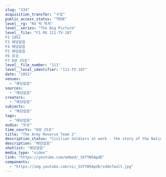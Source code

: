 ```yaml
---
slug: "234"
acquisition_transfer: "수집"
public_access_status: "TRUE"
level__rg: "R4 빅 픽쳐"
level__series: "The Big Picture"
level__file: "F1 RG 111-TV-187
F2 1951
F3 해당없음
F4 해당없음
F5 해당없음
F6 유성
F7 6분 25초"
level__file_number: "111"
level__local_identifier: "111-TV-187"
date: "1951"
venues: 
  - "해당없음"
sources: 
  - "해당없음"
creators: 
  - "해당없음"
subjects: 
  - "해당없음"
tags: 
  - "해당없음"
audio: "유성"
time_courts: "6분 25초"
title: "The Army Reserve Team 2"
description_status: "Civilian Soldiers at work - the story of the National Guard, Organized Reserves and the Reserve Officer Training Corps(R.O.T.C.)."
description: "해당없음"
shotlist: "해당없음"
media_type: "video"
link: "https://youtube.com/embed/_SXfYW5ApdE"
components: 
  - "https://img.youtube.com/vi/_SXfYW5ApdE/sddefault.jpg"
---
```

